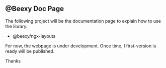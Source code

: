 ## @Beexy Doc Page

The following project will be the documentation page to explain how to use the library: 

* @beexy/ngx-layouts

For now, the webpage is under development. Once time, I first-version is ready will be published.

Thanks